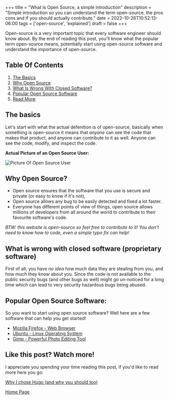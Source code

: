 +++
title = "What Is Open Source, a simple introduction"
description = "Simple introduction so you can understand the term open-source, the pros cons and if you should actually contribute."
date = 2022-10-28T10:52:13-06:00
tags = ['open-source', 'explained']
draft = false
+++

Open-source is a very important topic that every software engineer should know about. By the end of reading this post, you'll know what the popular term open-source means, potentially start using open-source software and understand the importance of open-source.
<!--more-->

## Table Of Contents
1. [The Basics](#the-basics)
2. [Why Open Source](#why-open-source)
3. [What Is Wrong With Closed Software?](#what-is-wrong-with-closed-software-propietary-software)
4. [Popular Open Source Software](#popular-open-source-software)
5. [Read More](#like-this-post-watch-more)


## The basics
Let's start with what the actual defenition is of open-source, basically when something is open-source it means that *anyone* can see the code that makes that product, and anyone can contribute to it as well. Anyone can see the code, modify, and inspect the code. 


**Actual Picture of an Open Source User:**

![Picture Of Open Source User](https://media.giphy.com/media/Vp3ftHKvKpASA/giphy.gif)

## Why Open Source?
* Open source ensures that the software that you use is secure and private (or easy to know if it's not),
* Open source allows any bug to be easily detected and fixed a lot faster.
* Everyone has different points of view of things, open source allows millions of developers from all around the world to contribute to their favourite software's code.

*BTW: this website is open-source so feel free to contribute to it! You don't need to know how to code, even a simple typo fix can help!*

## What is wrong with closed software (proprietary software)
First of all, you have *no idea* how much data they are stealing from you, and how much they know about you. Since the code is not available to the public security bugs (and other bugs as well) might go un-noticed for a long time which can lead to very security hazardous bugs being abused.

## Popular Open Source Software:
So you want to start using open source software? Well here are a few software that can help you get started!
* [Mozilla Firefox - Web Browser](https://www.mozilla.org/en-US/firefox/new/)
* [Ubuntu - Linux Operating System](https://ubuntu.com/)
* [Gimp - Powerful Photo Editing Tool](https://www.gimp.org/)


## Like this post? Watch more!
I appreciate you spending your time reading this post, if you'd like to read more here you go:

[Why I chose Hugo (and why you should too)](https://the-net-blog.netlify.app/post/why-i-chose-hugo/)

[Home Page](https://the-net-blog.netlify.app)

